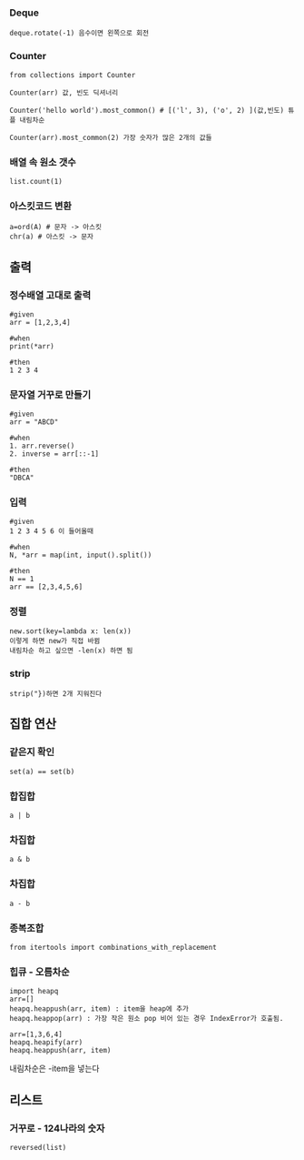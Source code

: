 ### Deque
```
deque.rotate(-1) 음수이면 왼쪽으로 회전
```
### Counter
```
from collections import Counter

Counter(arr) 값, 빈도 딕셔너리

Counter('hello world').most_common() # [('l', 3), ('o', 2) ](값,빈도) 튜플 내림차순

Counter(arr).most_common(2) 가장 숫자가 많은 2개의 값들 
```
### 배열 속 원소 갯수
```
list.count(1) 
```
### 아스킷코드 변환
```
a=ord(A) # 문자 -> 아스킷 
chr(a) # 아스킷 -> 문자
```
## 출력
### 정수배열 고대로 출력
```
#given
arr = [1,2,3,4]

#when
print(*arr)

#then
1 2 3 4
```
### 문자열 거꾸로 만들기
```
#given
arr = "ABCD"

#when
1. arr.reverse()
2. inverse = arr[::-1]

#then
"DBCA"
```
### 입력
```
#given
1 2 3 4 5 6 이 들어올때

#when
N, *arr = map(int, input().split())

#then
N == 1
arr == [2,3,4,5,6]
```
### 정렬
```
new.sort(key=lambda x: len(x))
이렇게 하면 new가 직접 바뀜
내림차순 하고 싶으면 -len(x) 하면 됨
```

### strip 
```
strip("})하면 2개 지워진다
```
## 집합 연산

### 같은지 확인
```
set(a) == set(b)
```
### 합집합
```
a | b
```
### 차집합
```
a & b
```
### 차집합
```
a - b
```


### 

### 종복조합

```
from itertools import combinations_with_replacement
```

### 힙큐 - 오름차순

```
import heapq
arr=[]
heapq.heappush(arr, item) : item을 heap에 추가
heapq.heappop(arr) : 가장 작은 원소 pop 비어 있는 경우 IndexError가 호출됨.

arr=[1,3,6,4]
heapq.heapify(arr)
heapq.heappush(arr, item)
```

내림차순은 -item을 넣는다

## 리스트
###  거꾸로 - 124나라의 숫자
```
reversed(list)
```
